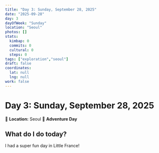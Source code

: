 ```yaml
---
title: "Day 3: Sunday, September 28, 2025"
date: "2025-09-28"
day: 3
dayOfWeek: "Sunday"
location: "Seoul"
photos: []
stats:
  kimbap: 0
  commits: 0
  cultural: 0
  steps: 0
tags: ["exploration","seoul"]
draft: false
coordinates:
  lat: null
  lng: null
work: false
---
```

# Day 3: Sunday, September 28, 2025

📍 **Location:** Seoul
🎒 **Adventure Day**

## What do I do today?
I had a super fun day in Little France!

